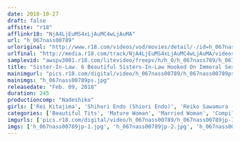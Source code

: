 ```yaml
---
date: 2018-10-27
draft: false
affsite: "r18"
afflinkr18: "NjA4LjEuMS4xLjAuMC4wLjAuMA"
url: "h_067nass00789"
urloriginal: "http://www.r18.com/videos/vod/movies/detail/-/id=h_067nass00789"
urlfinal: "http://media.r18.com/track/NjA4LjEuMS4xLjAuMC4wLjAuMA/videos/vod/movies/detail/-/id=h_067nass00789"
samplevid: "awspv3001.r18.com/litevideo/freepv/h/h_0/h_067nass789/h_067nass789_dmb_w.mp4"
title: "Sister-In-Law. 6 Beautiful Sisters-In-Law Hooked On Immoral Sex vol. 03"
mainimgurl: "pics.r18.com/digital/video/h_067nass00789/h_067nass00789ps.jpg"
mainimgs: "h_067nass00789ps.jpg"
releasedate: "Feb. 09, 2018"
duration: 245
productioncomp: "Nadeshiko"
girls: ['Rei Kitajima', 'Shihori Endo (Shiori Endo)', 'Reiko Sawamura (Honami Takasaka, Masumi Takasaka)', 'Hitomi Honjo', 'Kaori Otosaki', 'Ayaka Mutou']
categories: ['Beautiful Tits', 'Mature Woman', 'Married Woman', 'Compilation', 'Over 4 Hours', 'Hi-Def']
imgurls: ['pics.r18.com/digital/video/h_067nass00789/h_067nass00789jp-1.jpg', 'pics.r18.com/digital/video/h_067nass00789/h_067nass00789jp-2.jpg', 'pics.r18.com/digital/video/h_067nass00789/h_067nass00789jp-3.jpg', 'pics.r18.com/digital/video/h_067nass00789/h_067nass00789jp-4.jpg', 'pics.r18.com/digital/video/h_067nass00789/h_067nass00789jp-5.jpg', 'pics.r18.com/digital/video/h_067nass00789/h_067nass00789jp-6.jpg', 'pics.r18.com/digital/video/h_067nass00789/h_067nass00789jp-7.jpg', 'pics.r18.com/digital/video/h_067nass00789/h_067nass00789jp-8.jpg', 'pics.r18.com/digital/video/h_067nass00789/h_067nass00789jp-9.jpg', 'pics.r18.com/digital/video/h_067nass00789/h_067nass00789jp-10.jpg', 'pics.r18.com/digital/video/h_067nass00789/h_067nass00789jp-11.jpg', 'pics.r18.com/digital/video/h_067nass00789/h_067nass00789jp-12.jpg', 'pics.r18.com/digital/video/h_067nass00789/h_067nass00789jp-13.jpg', 'pics.r18.com/digital/video/h_067nass00789/h_067nass00789jp-14.jpg', 'pics.r18.com/digital/video/h_067nass00789/h_067nass00789jp-15.jpg', 'pics.r18.com/digital/video/h_067nass00789/h_067nass00789jp-16.jpg', 'pics.r18.com/digital/video/h_067nass00789/h_067nass00789jp-17.jpg', 'pics.r18.com/digital/video/h_067nass00789/h_067nass00789jp-18.jpg', 'pics.r18.com/digital/video/h_067nass00789/h_067nass00789jp-19.jpg', 'pics.r18.com/digital/video/h_067nass00789/h_067nass00789jp-20.jpg']
imgs: ['h_067nass00789jp-1.jpg', 'h_067nass00789jp-2.jpg', 'h_067nass00789jp-3.jpg', 'h_067nass00789jp-4.jpg', 'h_067nass00789jp-5.jpg', 'h_067nass00789jp-6.jpg', 'h_067nass00789jp-7.jpg', 'h_067nass00789jp-8.jpg', 'h_067nass00789jp-9.jpg', 'h_067nass00789jp-10.jpg', 'h_067nass00789jp-11.jpg', 'h_067nass00789jp-12.jpg', 'h_067nass00789jp-13.jpg', 'h_067nass00789jp-14.jpg', 'h_067nass00789jp-15.jpg', 'h_067nass00789jp-16.jpg', 'h_067nass00789jp-17.jpg', 'h_067nass00789jp-18.jpg', 'h_067nass00789jp-19.jpg', 'h_067nass00789jp-20.jpg']
---
```

